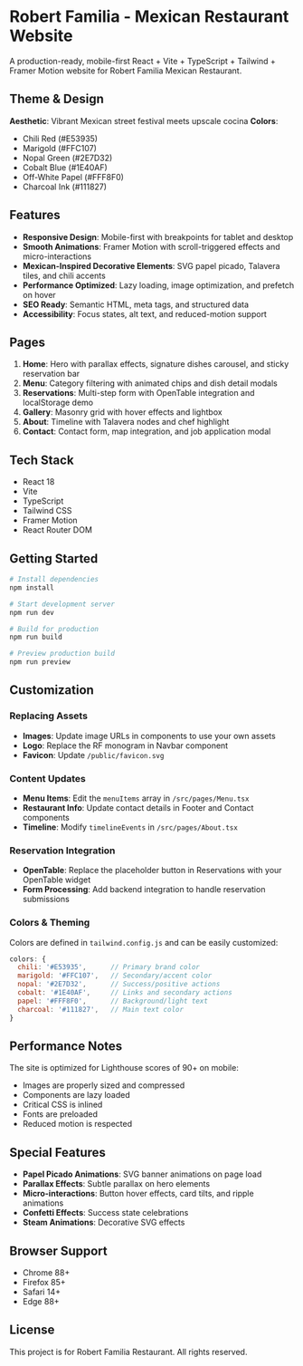 # Robert Familia - Mexican Restaurant Website

A production-ready, mobile-first React + Vite + TypeScript + Tailwind + Framer Motion website for Robert Familia Mexican Restaurant.

## Theme & Design

**Aesthetic**: Vibrant Mexican street festival meets upscale cocina
**Colors**: 
- Chili Red (#E53935)
- Marigold (#FFC107) 
- Nopal Green (#2E7D32)
- Cobalt Blue (#1E40AF)
- Off-White Papel (#FFF8F0)
- Charcoal Ink (#111827)

## Features

- **Responsive Design**: Mobile-first with breakpoints for tablet and desktop
- **Smooth Animations**: Framer Motion with scroll-triggered effects and micro-interactions
- **Mexican-Inspired Decorative Elements**: SVG papel picado, Talavera tiles, and chili accents
- **Performance Optimized**: Lazy loading, image optimization, and prefetch on hover
- **SEO Ready**: Semantic HTML, meta tags, and structured data
- **Accessibility**: Focus states, alt text, and reduced-motion support

## Pages

1. **Home**: Hero with parallax effects, signature dishes carousel, and sticky reservation bar
2. **Menu**: Category filtering with animated chips and dish detail modals
3. **Reservations**: Multi-step form with OpenTable integration and localStorage demo
4. **Gallery**: Masonry grid with hover effects and lightbox
5. **About**: Timeline with Talavera nodes and chef highlight
6. **Contact**: Contact form, map integration, and job application modal

## Tech Stack

- React 18
- Vite
- TypeScript
- Tailwind CSS
- Framer Motion
- React Router DOM

## Getting Started

```bash
# Install dependencies
npm install

# Start development server
npm run dev

# Build for production
npm run build

# Preview production build
npm run preview
```

## Customization

### Replacing Assets
- **Images**: Update image URLs in components to use your own assets
- **Logo**: Replace the RF monogram in Navbar component
- **Favicon**: Update `/public/favicon.svg`

### Content Updates
- **Menu Items**: Edit the `menuItems` array in `/src/pages/Menu.tsx`
- **Restaurant Info**: Update contact details in Footer and Contact components
- **Timeline**: Modify `timelineEvents` in `/src/pages/About.tsx`

### Reservation Integration
- **OpenTable**: Replace the placeholder button in Reservations with your OpenTable widget
- **Form Processing**: Add backend integration to handle reservation submissions

### Colors & Theming
Colors are defined in `tailwind.config.js` and can be easily customized:
```js
colors: {
  chili: '#E53935',      // Primary brand color
  marigold: '#FFC107',   // Secondary/accent color
  nopal: '#2E7D32',      // Success/positive actions
  cobalt: '#1E40AF',     // Links and secondary actions
  papel: '#FFF8F0',      // Background/light text
  charcoal: '#111827',   // Main text color
}
```

## Performance Notes

The site is optimized for Lighthouse scores of 90+ on mobile:
- Images are properly sized and compressed
- Components are lazy loaded
- Critical CSS is inlined
- Fonts are preloaded
- Reduced motion is respected

## Special Features

- **Papel Picado Animations**: SVG banner animations on page load
- **Parallax Effects**: Subtle parallax on hero elements
- **Micro-interactions**: Button hover effects, card tilts, and ripple animations
- **Confetti Effects**: Success state celebrations
- **Steam Animations**: Decorative SVG effects

## Browser Support

- Chrome 88+
- Firefox 85+
- Safari 14+
- Edge 88+

## License

This project is for Robert Familia Restaurant. All rights reserved.